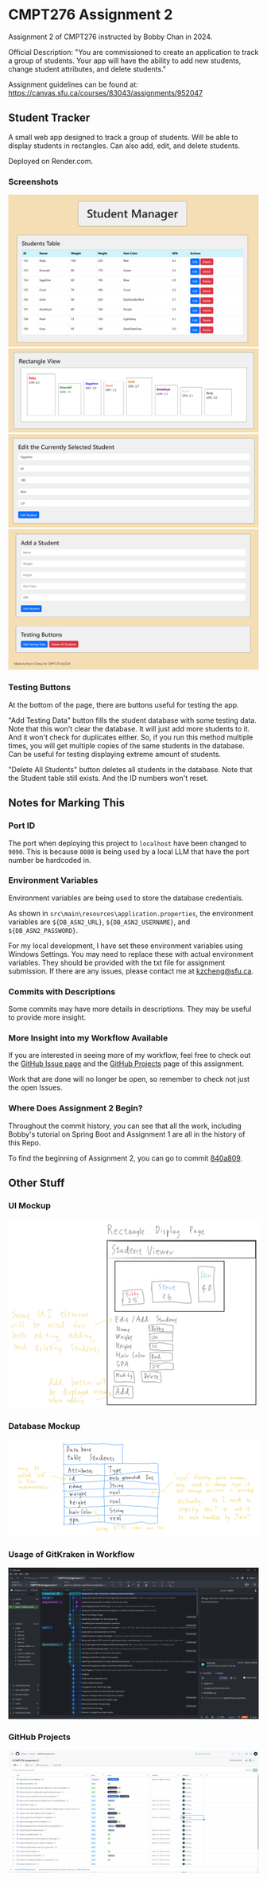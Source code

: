 # CMPT276 Assignment 2
Assignment 2 of CMPT276 instructed by Bobby Chan in 2024.

Official Description: "You are commissioned to create an application to track a group of students.  Your app will have the ability to add new students, change student attributes, and delete students."

Assignment guidelines can be found at: <https://canvas.sfu.ca/courses/83043/assignments/952047>

## Student Tracker
A small web app designed to track a group of students. Will be able to display students in rectangles. Can also add, edit, and delete students.

Deployed on Render.com.

### Screenshots
![Student Table](<documentation/Screenshot 2024-02-25 194319.png>)
![Rectangle View](<documentation/Screenshot 2024-02-25 194400.png>)
![Edit Form](<documentation/Screenshot 2024-02-25 194411.png>)
![Add Form](<documentation/Screenshot 2024-02-25 194405.png>)

### Testing Buttons
At the bottom of the page, there are buttons useful for testing the app.

"Add Testing Data" button fills the student database with some testing data. Note that this won't clear the database. It will just add more students to it. And it won't check for duplicates either. So, if you run this method multiple times, you will get multiple copies of the same students in the database. Can be useful for testing displaying extreme amount of students.

"Delete All Students" button deletes all students in the database. Note that the Student table still exists. And the ID numbers won't reset.


## Notes for Marking This
### Port ID
The port when deploying this project to `localhost` have been changed to `9090`. This is because `8080` is being used by a local LLM that have the port number be hardcoded in.

### Environment Variables
Environment variables are being used to store the database credentials.

As shown in `src\main\resources\application.properties`, the environment variables are `${DB_ASN2_URL}`, `${DB_ASN2_USERNAME}`, and `${DB_ASN2_PASSWORD}`.

For my local development, I have set these environment variables using Windows Settings. You may need to replace these with actual environment variables. They should be provided with the txt file for assignment submission. If there are any issues, please contact me at <kzcheng@sfu.ca>.

### Commits with Descriptions
Some commits may have more details in descriptions. They may be useful to provide more insight.

### More Insight into my Workflow Available
If you are interested in seeing more of my workflow, feel free to check out the [GitHub Issue page](https://github.com/kzcheng/CMPT276-Assignment-2/issues) and the [GitHub Projects](https://github.com/users/kzcheng/projects/2) page of this assignment.

Work that are done will no longer be open, so remember to check not just the open Issues.

### Where Does Assignment 2 Begin?
Throughout the commit history, you can see that all the work, including Bobby's tutorial on Spring Boot and Assignment 1 are all in the history of this Repo.

To find the beginning of Assignment 2, you can go to commit [840a809](https://github.com/kzcheng/CMPT276-Assignment-2/commit/840a809136441366efe78a616364d2151480d8db).


## Other Stuff
### UI Mockup
![UI Mockup](<documentation/Screenshot 2024-02-12 185134.png>)

### Database Mockup
![Database Mockup](<documentation/Screenshot 2024-02-12 185121.png>)

### Usage of GitKraken in Workflow
![GitKraken](<documentation/Screenshot 2024-02-25 103216.png>)

### GitHub Projects
![GitHub Projects](<documentation/Screenshot 2024-02-25 165053.png>)